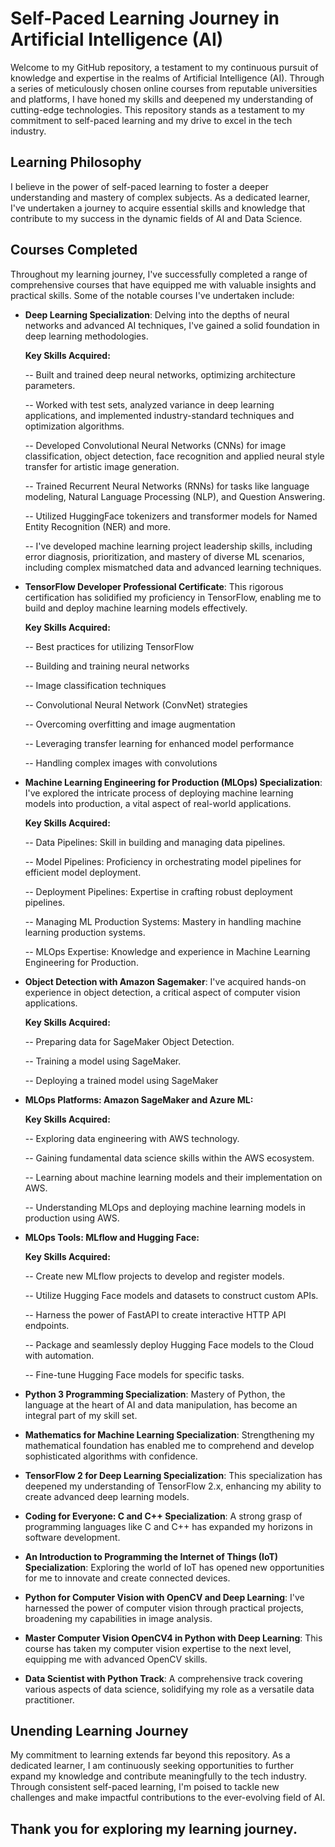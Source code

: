 # Self-Paced Learning Journey in Artificial Intelligence (AI)

Welcome to my GitHub repository, a testament to my continuous pursuit of knowledge and expertise in the realms of Artificial Intelligence (AI). Through a series of meticulously chosen online courses from reputable universities and platforms, I have honed my skills and deepened my understanding of cutting-edge technologies. This repository stands as a testament to my commitment to self-paced learning and my drive to excel in the tech industry.

## Learning Philosophy

I believe in the power of self-paced learning to foster a deeper understanding and mastery of complex subjects. As a dedicated learner, I've undertaken a journey to acquire essential skills and knowledge that contribute to my success in the dynamic fields of AI and Data Science.

## Courses Completed

Throughout my learning journey, I've successfully completed a range of comprehensive courses that have equipped me with valuable insights and practical skills. Some of the notable courses I've undertaken include:

- **Deep Learning Specialization**: Delving into the depths of neural networks and advanced AI techniques, I've gained a solid foundation in deep learning methodologies.
  
  **Key Skills Acquired:**

    -- Built and trained deep neural networks, optimizing architecture parameters.

   -- Worked with test sets, analyzed variance in deep learning applications, and implemented industry-standard techniques and optimization algorithms.

   -- Developed Convolutional Neural Networks (CNNs) for image classification, object detection, face recognition and applied neural style transfer for artistic image 
       generation.

   -- Trained Recurrent Neural Networks (RNNs) for tasks like language modeling, Natural Language Processing (NLP), and Question Answering.

   -- Utilized HuggingFace tokenizers and transformer models for Named Entity Recognition (NER) and more.

   -- I've developed machine learning project leadership skills, including error diagnosis, prioritization, and mastery of diverse ML scenarios, including complex mismatched 
       data and advanced learning techniques.

- **TensorFlow Developer Professional Certificate**: This rigorous certification has solidified my proficiency in TensorFlow, enabling me to build and deploy machine learning 
    models effectively.

  **Key Skills Acquired:**

    -- Best practices for utilizing TensorFlow

    -- Building and training neural networks

  -- Image classification techniques

  -- Convolutional Neural Network (ConvNet) strategies

  -- Overcoming overfitting and image augmentation

  -- Leveraging transfer learning for enhanced model performance

  -- Handling complex images with convolutions

- **Machine Learning Engineering for Production (MLOps) Specialization**: I've explored the intricate process of deploying machine learning models into production, a vital aspect of real-world applications.

  **Key Skills Acquired:**

  -- Data Pipelines: Skill in building and managing data pipelines. 

  -- Model Pipelines: Proficiency in orchestrating model pipelines for efficient model deployment.

  -- Deployment Pipelines: Expertise in crafting robust deployment pipelines.

  -- Managing ML Production Systems: Mastery in handling machine learning production systems.

  -- MLOps Expertise: Knowledge and experience in Machine Learning Engineering for Production.

- **Object Detection with Amazon Sagemaker**: I've acquired hands-on experience in object detection, a critical aspect of computer vision applications.

  **Key Skills Acquired:**
  
  -- Preparing data for SageMaker Object Detection.

  -- Training a model using SageMaker.

  -- Deploying a trained model using SageMaker

- **MLOps Platforms: Amazon SageMaker and Azure ML:**
  
   **Key Skills Acquired:**

    -- Exploring data engineering with AWS technology.
  
    -- Gaining fundamental data science skills within the AWS ecosystem.
  
    -- Learning about machine learning models and their implementation on AWS.
  
    -- Understanding MLOps and deploying machine learning models in production using AWS.

 - **MLOps Tools: MLflow and Hugging Face:**

    **Key Skills Acquired:**
    
    -- Create new MLflow projects to develop and register models.
    
    -- Utilize Hugging Face models and datasets to construct custom APIs.
    
    -- Harness the power of FastAPI to create interactive HTTP API endpoints.
    
    -- Package and seamlessly deploy Hugging Face models to the Cloud with automation.
    
    -- Fine-tune Hugging Face models for specific tasks.
    
- **Python 3 Programming Specialization**: Mastery of Python, the language at the heart of AI and data manipulation, has become an integral part of my skill set.

- **Mathematics for Machine Learning Specialization**: Strengthening my mathematical foundation has enabled me to comprehend and develop sophisticated algorithms with confidence.

- **TensorFlow 2 for Deep Learning Specialization**: This specialization has deepened my understanding of TensorFlow 2.x, enhancing my ability to create advanced deep learning models.

- **Coding for Everyone: C and C++ Specialization**: A strong grasp of programming languages like C and C++ has expanded my horizons in software development.

- **An Introduction to Programming the Internet of Things (IoT) Specialization**: Exploring the world of IoT has opened new opportunities for me to innovate and create connected devices.

- **Python for Computer Vision with OpenCV and Deep Learning**: I've harnessed the power of computer vision through practical projects, broadening my capabilities in image analysis.

- **Master Computer Vision OpenCV4 in Python with Deep Learning**: This course has taken my computer vision expertise to the next level, equipping me with advanced OpenCV skills.

- **Data Scientist with Python Track**: A comprehensive track covering various aspects of data science, solidifying my role as a versatile data practitioner.

## Unending Learning Journey

My commitment to learning extends far beyond this repository. As a dedicated learner, I am continuously seeking opportunities to further expand my knowledge and contribute meaningfully to the tech industry. Through consistent self-paced learning, I'm poised to tackle new challenges and make impactful contributions to the ever-evolving field of AI.


## Thank you for exploring my learning journey. 
